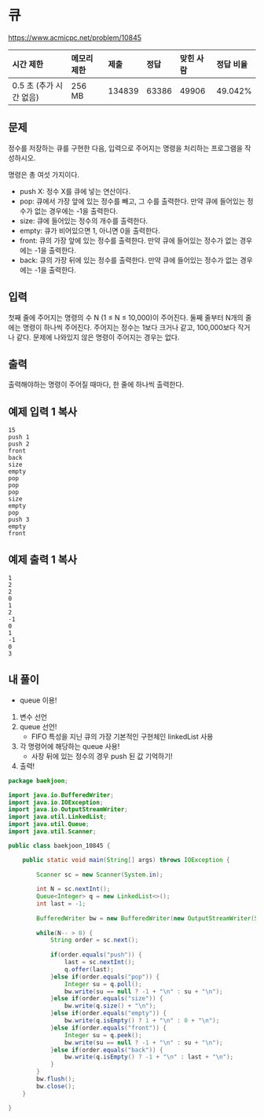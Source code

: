 # 큐

 https://www.acmicpc.net/problem/10845

| 시간 제한               | 메모리 제한 | 제출   | 정답  | 맞힌 사람 | 정답 비율 |
| :---------------------- | :---------- | :----- | :---- | :-------- | :-------- |
| 0.5 초 (추가 시간 없음) | 256 MB      | 134839 | 63386 | 49906     | 49.042%   |

## 문제

정수를 저장하는 큐를 구현한 다음, 입력으로 주어지는 명령을 처리하는 프로그램을 작성하시오.

명령은 총 여섯 가지이다.

- push X: 정수 X를 큐에 넣는 연산이다.
- pop: 큐에서 가장 앞에 있는 정수를 빼고, 그 수를 출력한다. 만약 큐에 들어있는 정수가 없는 경우에는 -1을 출력한다.
- size: 큐에 들어있는 정수의 개수를 출력한다.
- empty: 큐가 비어있으면 1, 아니면 0을 출력한다.
- front: 큐의 가장 앞에 있는 정수를 출력한다. 만약 큐에 들어있는 정수가 없는 경우에는 -1을 출력한다.
- back: 큐의 가장 뒤에 있는 정수를 출력한다. 만약 큐에 들어있는 정수가 없는 경우에는 -1을 출력한다.

## 입력

첫째 줄에 주어지는 명령의 수 N (1 ≤ N ≤ 10,000)이 주어진다. 둘째 줄부터 N개의 줄에는 명령이 하나씩 주어진다. 주어지는 정수는 1보다 크거나 같고, 100,000보다 작거나 같다. 문제에 나와있지 않은 명령이 주어지는 경우는 없다.

## 출력

출력해야하는 명령이 주어질 때마다, 한 줄에 하나씩 출력한다.

## 예제 입력 1 복사

```
15
push 1
push 2
front
back
size
empty
pop
pop
pop
size
empty
pop
push 3
empty
front
```

## 예제 출력 1 복사

```
1
2
2
0
1
2
-1
0
1
-1
0
3
```



## 내 풀이

* queue 이용!

1. 변수 선언
2. queue 선언!
   * FIFO 특성을 지닌 큐의 가장 기본적인 구현체인 linkedList 사용
3. 각 명령어에 해당하는 queue 사용!
   * 사장 뒤에 있는 정수의 경우 push 된 값 기억하기!
4. 출력!

```java
package baekjoon;

import java.io.BufferedWriter;
import java.io.IOException;
import java.io.OutputStreamWriter;
import java.util.LinkedList;
import java.util.Queue;
import java.util.Scanner;

public class baekjoon_10845 {

	public static void main(String[] args) throws IOException {
		
		Scanner sc = new Scanner(System.in);
		
		int N = sc.nextInt();
		Queue<Integer> q = new LinkedList<>();
		int last = -1;
		
		BufferedWriter bw = new BufferedWriter(new OutputStreamWriter(System.out));
		
		while(N-- > 0) {
			String order = sc.next();
			
			if(order.equals("push")) {
				last = sc.nextInt();
				q.offer(last);
			}else if(order.equals("pop")) {
				Integer su = q.poll();
				bw.write(su == null ? -1 + "\n" : su + "\n");
			}else if(order.equals("size")) {
				bw.write(q.size() + "\n");
			}else if(order.equals("empty")) {
				bw.write(q.isEmpty() ? 1 + "\n" : 0 + "\n");
			}else if(order.equals("front")) {
				Integer su = q.peek();
				bw.write(su == null ? -1 + "\n" : su + "\n");
			}else if(order.equals("back")) {
				bw.write(q.isEmpty() ? -1 + "\n" : last + "\n");
			}
		}
		bw.flush();
		bw.close();
	}

}

```

